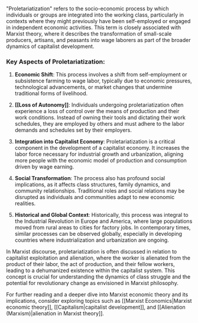 "Proletariatization" refers to the socio-economic process by which individuals or groups are integrated into the working class, particularly in contexts where they might previously have been self-employed or engaged in independent economic activities. This term is closely associated with Marxist theory, where it describes the transformation of small-scale producers, artisans, and peasants into wage laborers as part of the broader dynamics of capitalist development.

### Key Aspects of Proletariatization:

1. **Economic Shift**: This process involves a shift from self-employment or subsistence farming to wage labor, typically due to economic pressures, technological advancements, or market changes that undermine traditional forms of livelihood.

2. **[[Loss of Autonomy]]**: Individuals undergoing proletariatization often experience a loss of control over the means of production and their work conditions. Instead of owning their tools and dictating their work schedules, they are employed by others and must adhere to the labor demands and schedules set by their employers.

3. **Integration into Capitalist Economy**: Proletariatization is a critical component in the development of a capitalist economy. It increases the labor force necessary for industrial growth and urbanization, aligning more people with the economic model of production and consumption driven by wage earning.

4. **Social Transformation**: The process also has profound social implications, as it affects class structures, family dynamics, and community relationships. Traditional roles and social relations may be disrupted as individuals and communities adapt to new economic realities.

5. **Historical and Global Context**: Historically, this process was integral to the Industrial Revolution in Europe and America, where large populations moved from rural areas to cities for factory jobs. In contemporary times, similar processes can be observed globally, especially in developing countries where industrialization and urbanization are ongoing.

In Marxist discourse, proletariatization is often discussed in relation to capitalist exploitation and alienation, where the worker is alienated from the product of their labor, the act of production, and their fellow workers, leading to a dehumanized existence within the capitalist system. This concept is crucial for understanding the dynamics of class struggle and the potential for revolutionary change as envisioned in Marxist philosophy.

For further reading and a deeper dive into Marxist economic theory and its implications, consider exploring topics such as [[Marxist Economics|Marxist economic theory]], [[Capitalism|capitalist development]], and [[Alienation (Marxism)|alienation in Marxist theory]].